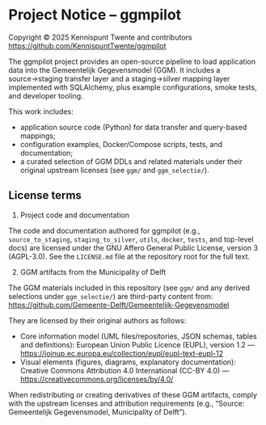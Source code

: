 # Project Notice – ggmpilot

Copyright © 2025 Kennispunt Twente and contributors
https://github.com/KennispuntTwente/ggmpilot

The ggmpilot project provides an open-source pipeline to load application data into the Gemeentelijk Gegevensmodel (GGM). It includes a source→staging transfer layer and a staging→silver mapping layer implemented with SQLAlchemy, plus example configurations, smoke tests, and developer tooling.

This work includes:
- application source code (Python) for data transfer and query-based mappings;
- configuration examples, Docker/Compose scripts, tests, and documentation;
- a curated selection of GGM DDLs and related materials under their original upstream licenses (see `ggm/` and `ggm_selectie/`).

## License terms

1) Project code and documentation

The code and documentation authored for ggmpilot (e.g., `source_to_staging`, `staging_to_silver`, `utils`, `docker`, `tests`, and top-level docs) are licensed under the GNU Affero General Public License, version 3 (AGPL-3.0). See the `LICENSE.md` file at the repository root for the full text.

2) GGM artifacts from the Municipality of Delft

The GGM materials included in this repository (see `ggm/` and any derived selections under `ggm_selectie/`) are third-party content from:
https://github.com/Gemeente-Delft/Gemeentelijk-Gegevensmodel

They are licensed by their original authors as follows:
- Core information model (UML files/repositories, JSON schemas, tables and definitions): European Union Public Licence (EUPL), version 1.2 — https://joinup.ec.europa.eu/collection/eupl/eupl-text-eupl-12
- Visual elements (figures, diagrams, explanatory documentation): Creative Commons Attribution 4.0 International (CC-BY 4.0) — https://creativecommons.org/licenses/by/4.0/

When redistributing or creating derivatives of these GGM artifacts, comply with the upstream licenses and attribution requirements (e.g., “Source: Gemeentelijk Gegevensmodel, Municipality of Delft”).
